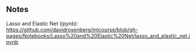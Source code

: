 ## Notes
Lasso and Elastic Net (ipynb):
https://github.com/davidrosenberg/mlcourse/blob/gh-pages/Notebooks/Lasso%20and%20Elastic%20Net/lasso_and_elastic_net.ipynb

